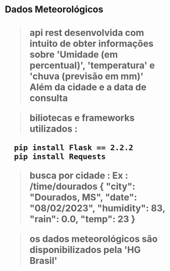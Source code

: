 <h1> Dados Meteorológicos <h1/>

> api rest desenvolvida com intuito de obter informações sobre 'Umidade (em percentual)', 'temperatura' e 'chuva (previsão em mm)'
> Além da cidade e a data de consulta 
  
> biliotecas e frameworks utilizados :
```
  pip install Flask == 2.2.2
  pip install Requests
```
> busca por cidade :
  Ex : /time/dourados
    {
        "city": "Dourados, MS",
        "date": "08/02/2023",
        "humidity": 83,
        "rain": 0.0,
        "temp": 23
    }

> os dados meteorológicos são disponibilizados pela 'HG Brasil'   
